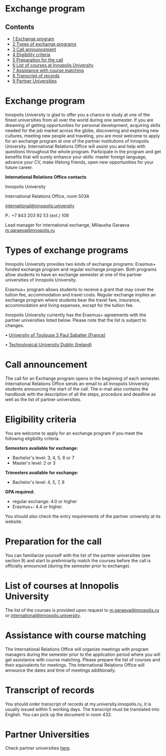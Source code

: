 






Exchange program
================






Contents
--------


* [1 Exchange program](#Exchange_program)
* [2 Types of exchange programs](#Types_of_exchange_programs)
* [3 Call announcement](#Call_announcement)
* [4 Eligibility criteria](#Eligibility_criteria)
* [5 Preparation for the call](#Preparation_for_the_call)
* [6 List of courses at Innopolis University](#List_of_courses_at_Innopolis_University)
* [7 Assistance with course matching](#Assistance_with_course_matching)
* [8 Transcript of records](#Transcript_of_records)
* [9 Partner Universities](#Partner_Universities)



Exchange program
================


Innopolis University is glad to offer you a chance to study at one of the finest universities from all over the world during one semester. 
If you are dreaming of getting opportunities for personal development, acquiring skills needed for the job market across the globe, discovering and exploring new cultures, meeting new people and traveling, you are most welcome to apply for an exchange program at one of the partner institutions of Innopolis University. International Relations Office will assist you and help with questions throughout the whole program. Participate in the program and get benefits that will surely enhance your skills: master foreign language, advance your CV, make lifelong friends, open new opportunities for your future career.


**International Relations Office contacts**


Innopolis University


International Relations Office,
room 503A


international@innopolis.university 


P.: +7 843 203 92 53 (ext.) 108


Lead manager for international exchange, Miliausha Garaeva m.garaeva@innopolis.ru



Types of exchange programs
==========================


Innopolis University provides two kinds of exchange programs: Erasmus+ funded exchange program and regular exchange program. Both programs allow students to have an exchange semester at one of the partner universities of Innopolis University. 


Erasmus+ program allows students to receive a grant that may cover the tuition fee, accommodation and travel costs. Regular exchange implies an exchange program where students bear the travel fare, insurance, accommodation and living expenses, except for the tuition fee.


Innopolis University currently has the Erasmus+ agreements with the partner universities listed below. Please note that the list is subject to changes.


• [University of Toulouse 3 Paul Sabatier (France)](https://www.univ-tlse3.fr/venir-erasmus)


• [Technological University Dublin (Ireland)](https://www.tudublin.ie/study/international-students/study-abroad-and-erasmus/incoming-erasmus-plus-and-exchange-students/)



Call announcement
=================


The call for an Exchange program opens in the beginning of each semester.
International Relations Office sends an-email to all Innopolis University students announcing the start of the call. The e-mail also contains the handbook with the description of all the steps, procedure and deadline as well as the list of partner universities.



Eligibility criteria
====================


You are welcome to apply for an exchange program if you meet the following eligibility criteria.


**Semesters available for exchange:**
- Bachelor's level: 3, 4, 5, 6 or 7
- Master's level: 2 or 3


**Trimesters available for exchange:**
- Bachelor's level: 4, 5, 7, 8


**GPA required:**
- regular exchange: 4.0 or higher
- Erasmus+: 4.4 or higher.


You should also check the entry requirements of the partner university at its website.



Preparation for the call
========================


You can familiarize yourself with the list of the partner universities (see section 9) and start to preliminarily match the courses before the call is officially announced (during the semester prior to exchange).



List of courses at Innopolis University
=======================================


The list of the courses is provided upon request to m.garaeva@innopolis.ru or international@innopolis.university.



Assistance with course matching
===============================


The International Relations Office will organize meetings with program managers during the semester prior to the application period where you will get assistance with course matching. Please prepare the list of courses and their equivalents for meetings. The International Relations Office will announce the dates and time of meetings additionally.



Transcript of records
=====================


You should order transcript of records at my.university.innopolis.ru, it is usually issued within 5 working days. The transcript must be translated into English. You can pick up the document in room 432.



Partner Universities
====================


Check partner universities [here](https://drive.google.com/file/d/1iibsPESggO38pyE49rYPlnlJStzurBIB/view).











